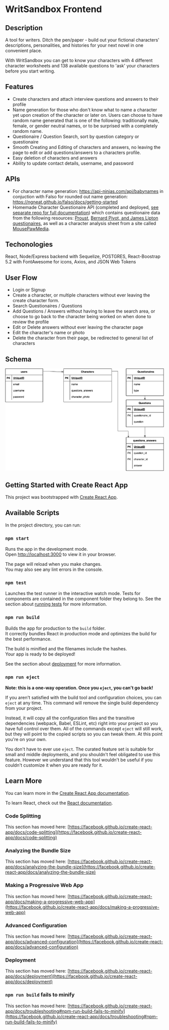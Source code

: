 # WritSandbox Frontend

## Description

A tool for writers. Ditch the pen/paper - build out your fictional characters' descriptions, personalities, and histories for your next novel in one convenient place.

With WritSandbox you can get to know your characters with 4 different character worksheets and 138 available questions to 'ask' your characters before you start writing.

## Features

- Create characters and attach interview questions and answers to their profile
- Name generation for those who don't know what to name a character yet upon creation of the character or later on. Users can choose to have random name generated that is one of the following: traditionally male, female, or gender neutral names, or to be surprised with a completely random name.
- Questionaire / Question Search, sort by question category or questionaire
- Smooth Creating and Editing of characters and answers, no leaving the page to edit or add questions/answers to a characters profile.
- Easy deletion of characters and answers
- Ability to update contact details, username, and password

## APIs

- For character name generation: https://api-ninjas.com/api/babynames in conjuction with Falso for rounded out name generation: https://ngneat.github.io/falso/docs/getting-started
- Homemade Character Questionaire API (completed and deployed, [see separate repo for full documentation](https://github.com/KiaMorelos/Backend-NovelCharacterWritingApp)) which contains questionaire data from the following resources: [Proust](https://thewritepractice.com/proust-questionnaire/), [Bernard Pivot, and James Lipton questionaires](https://www.deschuteslibrary.org/files/uploads/Bernard%20Pivot%20and%20James%20Lipton%20Questionnaires.pdf), as well as a character analysis sheet from a site called [MousePawMedia](https://mousepawmedia.com/downloads/writing/CharacterAnalysis.pdf).

## Techonologies

React, Node/Express backend with Sequelize, POSTGRES, React-Boostrap 5.2 with FontAwesome for icons, Axios, and JSON Web Tokens

## User Flow

- Login or Signup
- Create a character, or multiple characters without ever leaving the create character form.
- Search Questionaires / Questions
- Add Questions / Answers without having to leave the search area, or choose to go back to the character being worked on when done to review the profile
- Edit or Delete answers without ever leaving the character page
- Edit the character's name or photo
- Delete the character from their page, be redirected to general list of characters

## Schema

![jpg of schema](public/diagrams/CharacterSchema.jpg)

## Getting Started with Create React App

This project was bootstrapped with [Create React App](https://github.com/facebook/create-react-app).

## Available Scripts

In the project directory, you can run:

### `npm start`

Runs the app in the development mode.\
Open [http://localhost:3000](http://localhost:3000) to view it in your browser.

The page will reload when you make changes.\
You may also see any lint errors in the console.

### `npm test`

Launches the test runner in the interactive watch mode. Tests for components are contained in the component folder they belong to.
See the section about [running tests](https://facebook.github.io/create-react-app/docs/running-tests) for more information.

### `npm run build`

Builds the app for production to the `build` folder.\
It correctly bundles React in production mode and optimizes the build for the best performance.

The build is minified and the filenames include the hashes.\
Your app is ready to be deployed!

See the section about [deployment](https://facebook.github.io/create-react-app/docs/deployment) for more information.

### `npm run eject`

**Note: this is a one-way operation. Once you `eject`, you can't go back!**

If you aren't satisfied with the build tool and configuration choices, you can `eject` at any time. This command will remove the single build dependency from your project.

Instead, it will copy all the configuration files and the transitive dependencies (webpack, Babel, ESLint, etc) right into your project so you have full control over them. All of the commands except `eject` will still work, but they will point to the copied scripts so you can tweak them. At this point you're on your own.

You don't have to ever use `eject`. The curated feature set is suitable for small and middle deployments, and you shouldn't feel obligated to use this feature. However we understand that this tool wouldn't be useful if you couldn't customize it when you are ready for it.

## Learn More

You can learn more in the [Create React App documentation](https://facebook.github.io/create-react-app/docs/getting-started).

To learn React, check out the [React documentation](https://reactjs.org/).

### Code Splitting

This section has moved here: [https://facebook.github.io/create-react-app/docs/code-splitting](https://facebook.github.io/create-react-app/docs/code-splitting)

### Analyzing the Bundle Size

This section has moved here: [https://facebook.github.io/create-react-app/docs/analyzing-the-bundle-size](https://facebook.github.io/create-react-app/docs/analyzing-the-bundle-size)

### Making a Progressive Web App

This section has moved here: [https://facebook.github.io/create-react-app/docs/making-a-progressive-web-app](https://facebook.github.io/create-react-app/docs/making-a-progressive-web-app)

### Advanced Configuration

This section has moved here: [https://facebook.github.io/create-react-app/docs/advanced-configuration](https://facebook.github.io/create-react-app/docs/advanced-configuration)

### Deployment

This section has moved here: [https://facebook.github.io/create-react-app/docs/deployment](https://facebook.github.io/create-react-app/docs/deployment)

### `npm run build` fails to minify

This section has moved here: [https://facebook.github.io/create-react-app/docs/troubleshooting#npm-run-build-fails-to-minify](https://facebook.github.io/create-react-app/docs/troubleshooting#npm-run-build-fails-to-minify)
